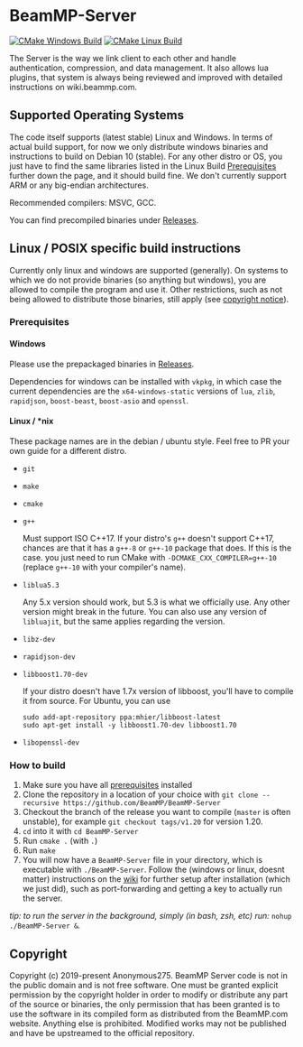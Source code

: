 # BeamMP-Server

[![CMake Windows Build](https://github.com/BeamMP/BeamMP-Server/workflows/CMake%20Windows%20Build/badge.svg?branch=master)](https://github.com/BeamMP/BeamMP-Server/actions?query=workflow%3A%22CMake+Windows+Build%22)
[![CMake Linux Build](https://github.com/BeamMP/BeamMP-Server/workflows/CMake%20Linux%20Build/badge.svg?branch=master)](https://github.com/BeamMP/BeamMP-Server/actions?query=workflow%3A%22CMake+Linux+Build%22)

The Server is the way we link client to each other and handle authentication, compression, and data management. It also allows lua plugins, that system is always being reviewed and improved with detailed instructions on wiki.beammp.com.

## Supported Operating Systems

The code itself supports (latest stable) Linux and Windows. In terms of actual build support, for now we only distribute windows binaries and instructions to build on Debian 10 (stable). For any other distro or OS, you just have to find the same libraries listed in the Linux Build [Prerequisites](#prerequisites) further down the page, and it should build fine. We don't currently support ARM or any big-endian architectures. 

Recommended compilers: MSVC, GCC. 

You can find precompiled binaries under [Releases](https://github.com/BeamMP/BeamMP-Server/releases/).

## Linux / POSIX specific build instructions

Currently only linux and windows are supported (generally). On systems to which we do not provide binaries (so anything but windows), you are allowed to compile the program and use it. Other restrictions, such as not being allowed to distribute those binaries, still apply (see [copyright notice](#copyright)).

### Prerequisites

#### Windows

Please use the prepackaged binaries in [Releases](https://github.com/BeamMP/BeamMP-Server/releases/).

Dependencies for windows can be installed with `vkpkg`, in which case the current dependencies are the `x64-windows-static` versions of `lua`, `zlib`, `rapidjson`, `boost-beast`, `boost-asio` and `openssl`.

#### Linux / \*nix

These package names are in the debian / ubuntu style. Feel free to PR your own guide for a different distro.

- `git`
- `make`
- `cmake`
- `g++`
  
  Must support ISO C++17. If your distro's `g++` doesn't support C++17, chances are that it has a `g++-8` or `g++-10` package that does. If this is the case. you just need to run CMake with `-DCMAKE_CXX_COMPILER=g++-10` (replace `g++-10` with your compiler's name).
- `liblua5.3` 
  
  Any 5.x version should work, but 5.3 is what we officially use. Any other version might break in the future.
  You can also use any version of `libluajit`, but the same applies regarding the version.
- `libz-dev`
- `rapidjson-dev`
- `libboost1.70-dev` 
  
  If your distro doesn't have 1.7x version of libboost, you'll have to compile it from source. For Ubuntu, you can use 
  ```
  sudo add-apt-repository ppa:mhier/libboost-latest
  sudo apt-get install -y libboost1.70-dev libboost1.70
  ```
- `libopenssl-dev`

### How to build

1. Make sure you have all [prerequisites](#prerequisites) installed
2. Clone the repository in a location of your choice with `git clone --recursive https://github.com/BeamMP/BeamMP-Server`
3. Checkout the branch of the release you want to compile (`master` is often unstable), for example `git checkout tags/v1.20` for version 1.20.
4. `cd` into it with `cd BeamMP-Server`
5. Run `cmake .` (with `.`)
6. Run `make`
7. You will now have a `BeamMP-Server` file in your directory, which is executable with `./BeamMP-Server`. Follow the (windows or linux, doesnt matter) instructions on the [wiki](https://wiki.beammp.com/en/home/Server_Mod) for further setup after installation (which we just did), such as port-forwarding and getting a key to actually run the server.

*tip: to run the server in the background, simply (in bash, zsh, etc) run:* `nohup ./BeamMP-Server &`*.*

## Copyright

Copyright (c) 2019-present Anonymous275. BeamMP Server code is not in the public domain and is not free software. One must be granted explicit permission by the copyright holder in order to modify or distribute any part of the source or binaries, the only permission that has been granted is to use the software in its compiled form as distributed from the BeamMP.com website. Anything else is prohibited. Modified works may not be published and have be upstreamed to the official repository.

